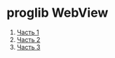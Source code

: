 # proglib WebView




1. [Часть 1](https://proglib.io/p/vzaimodeystvie-swiftui-s-vebom-chast-pervaya-webview-2021-04-03)
2. [Часть 2](https://proglib.io/p/vzaimodeystvie-swiftui-s-vebom-chast-pervaya-webview-2021-04-03)
3. [Часть 3](https://proglib.io/p/vzaimodeystvie-swiftui-s-vebom-chast-pervaya-webview-2021-04-03)
